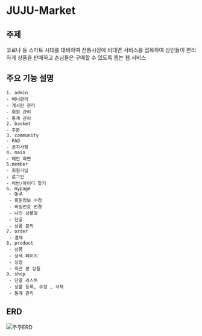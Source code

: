 # JUJU-Market
## 주제

  코로나 등 스마트 시대를 대비하여 전통시장에 비대면 서비스를 접목하여 상인들이 편리하게 상품을 판매하고 손님들은 구매할 수 있도록 돕는 웹 서비스 

  
## 주요 기능 설명

```
1. admin
- 배너관리 
- 게시판 관리
- 회원 관리
- 통계 관리 
2. basket
- 주문 
3. community
- FAQ 
- 공지사항 
4. main
- 메인 화면 
5.member
- 회원가입
- 로그인 
- 비번/아이디 찾기
6. mypage
 - QnA
 - 회원정보 수정
 - 비밀번호 변경
 - 나의 상품평
 - 단골  
 - 상품 문의 
7. order
 - 결재 
8. product
 - 상품
 - 상세 페이지
 - 상점
 - 최근 본 상품
9. shop
 - 단골 리스트
 - 상품 등록, 수정 , 삭제 
 - 통계 관리 
```
## ERD

![주주ERD](https://user-images.githubusercontent.com/63036918/92902102-f6eab680-f45b-11ea-9f57-c6ed3bd465cf.png)


